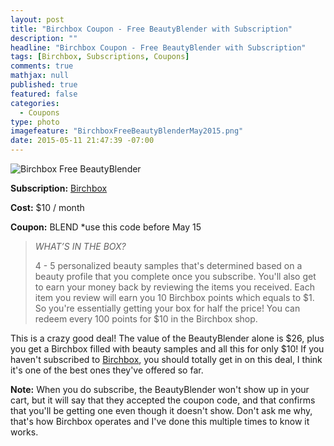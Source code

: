 ```yaml
---
layout: post
title: "Birchbox Coupon - Free BeautyBlender with Subscription"
description: ""
headline: "Birchbox Coupon - Free BeautyBlender with Subscription"
tags: [Birchbox, Subscriptions, Coupons]
comments: true
mathjax: null
published: true
featured: false
categories: 
  - Coupons
type: photo
imagefeature: "BirchboxFreeBeautyBlenderMay2015.png"
date: 2015-05-11 21:47:39 -07:00
---
```

![Birchbox Free BeautyBlender](/images/BirchboxFreeBeautyBlenderMay2015.png)
<p><b>Subscription:</b> <a href="https://www.birchbox.com/invite/whatsupmailbox">Birchbox</a></p>
<p><b>Cost:</b> $10 / month</p>
<p><b>Coupon:</b> BLEND *use this code before May 15</p>

<p><blockquote><i>WHAT’S IN THE BOX?</i></p>
4 - 5 personalized beauty samples that's determined based on a beauty profile that you complete once you subscribe.
You'll also get to earn your money back by reviewing the items you received. Each item you review will earn you 10 Birchbox points which equals to $1. So you're essentially getting your box for half the price!
You can redeem every 100 points for $10 in the Birchbox shop.</blockquote>

<p>This is a crazy good deal! The value of the BeautyBlender alone is $26, plus you get a Birchbox filled with beauty samples and all this for only $10! If you haven't subscribed to <a href="https://www.birchbox.com/invite/whatsupmailbox">Birchbox</a>, you should totally get in on this deal, I think it's one of the best ones they've offered so far.</p>

<p><b>Note:</b> When you do subscribe, the BeautyBlender won't show up in your cart, but it will say that they accepted the coupon code, and that confirms that you'll be getting one even though it doesn't show. Don't ask me why, that's how Birchbox operates and I've done this multiple times to know it works.
